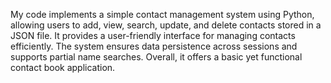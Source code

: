 My code implements a simple contact management system using Python, allowing users to add, view, search, update, and delete contacts stored in a JSON file. 
It provides a user-friendly interface for managing contacts efficiently. 
The system ensures data persistence across sessions and supports partial name searches. 
Overall, it offers a basic yet functional contact book application.
